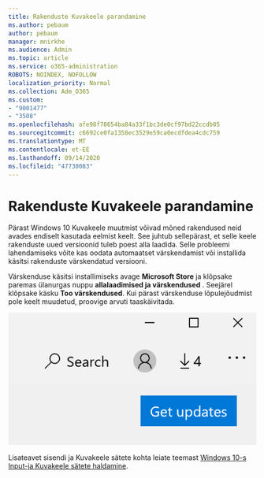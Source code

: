 ```yaml
---
title: Rakenduste Kuvakeele parandamine
ms.author: pebaum
author: pebaum
manager: mnirkhe
ms.audience: Admin
ms.topic: article
ms.service: o365-administration
ROBOTS: NOINDEX, NOFOLLOW
localization_priority: Normal
ms.collection: Adm_O365
ms.custom:
- "9001477"
- "3508"
ms.openlocfilehash: afe98f78654ba84a33f1bc3de0cf97bd22ccdb05
ms.sourcegitcommit: c6692ce0fa1358ec3529e59ca0ecdfdea4cdc759
ms.translationtype: MT
ms.contentlocale: et-EE
ms.lasthandoff: 09/14/2020
ms.locfileid: "47730083"
---
```

# <a name="fix-the-display-language-of-apps"></a>Rakenduste Kuvakeele parandamine

Pärast Windows 10 Kuvakeele muutmist võivad mõned rakendused neid avades endiselt kasutada eelmist keelt. See juhtub sellepärast, et selle keele rakenduste uued versioonid tuleb poest alla laadida. Selle probleemi lahendamiseks võite kas oodata automaatset värskendamist või installida käsitsi rakenduste värskendatud versiooni.

Värskenduse käsitsi installimiseks avage **Microsoft Store** ja klõpsake paremas ülanurgas nuppu **allalaadimised ja värskendused** . Seejärel klõpsake käsku **Too värskendused**. Kui pärast värskenduse lõpulejõudmist pole keelt muudetud, proovige arvuti taaskäivitada.

![Hankige värskendusi.](media/get-updates.png)

Lisateavet sisendi ja Kuvakeele sätete kohta leiate teemast [Windows 10-s Input-ja Kuvakeele sätete haldamine](https://support.microsoft.com/help/4027670/windows-10-add-and-switch-input-and-display-language-preferences).

